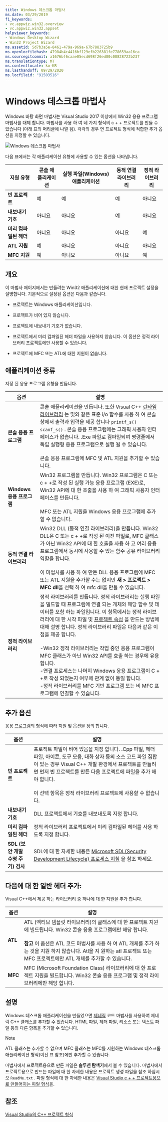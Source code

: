```yaml
---
title: Windows 데스크톱 마법사
ms.date: 03/29/2019
f1_keywords:
- vc.appwiz.win32.overview
- vc.appwiz.win32.appset
helpviewer_keywords:
- Windows Desktop Wizard
- Win32 Project Wizard
ms.assetid: 5d7b3a5e-8461-479a-969a-67b7883725b9
ms.openlocfilehash: 47984b4c4416bf129efb226381fe778659aa16ca
ms.sourcegitcommit: a1676bf6caae05ecd698f26ed80c08828722b237
ms.translationtype: MT
ms.contentlocale: ko-KR
ms.lasthandoff: 09/29/2020
ms.locfileid: "91503516"
---
```

# <a name="windows-desktop-wizard"></a>Windows 데스크톱 마법사

Windows 바탕 화면 마법사는 Visual Studio 2017 이상에서 Win32 응용 프로그램 마법사를 대체 합니다. 마법사를 사용 하 여 네 가지 형식의 c + + 프로젝트를 만들 수 있습니다 (아래 표의 머리글에 나열 됨). 각각의 경우 연 프로젝트 형식에 적합한 추가 옵션을 지정할 수 있습니다.

   ![Windows 데스크톱 마법사](media/windows-desktop-wizard.png)

다음 표에서는 각 애플리케이션 유형에 사용할 수 있는 옵션을 나타냅니다.

|지원 유형|콘솔 애플리케이션|실행 파일(Windows) 애플리케이션|동적 연결 라이브러리|정적 라이브러리|
|---------------------|-------------------------|----------------------------------------|---------------------------|--------------------|
|**빈 프로젝트**|예|예|예|아니요|
|**내보내기 기호**|아니요|아니요|예|아니요|
|**미리 컴파일된 헤더**|아니요|아니요|아니요|예|
|**ATL 지원**|예|아니요|아니요|아니요|
|**MFC 지원**|예|아니요|아니요|예|

## <a name="overview"></a>개요

이 마법사 페이지에서는 만들려는 Win32 애플리케이션에 대한 현재 프로젝트 설정을 설명합니다. 기본적으로 설정된 옵션은 다음과 같습니다.

- 프로젝트는 Windows 애플리케이션입니다.

- 프로젝트가 비어 있지 않습니다.

- 프로젝트에 내보내기 기호가 없습니다.

- 프로젝트에서 미리 컴파일된 헤더 파일을 사용하지 않습니다. 이 옵션은 정적 라이브러리 프로젝트에만 사용할 수 있습니다.

- 프로젝트에 MFC 또는 ATL에 대한 지원이 없습니다.

## <a name="application-type"></a>애플리케이션 종류

지정 된 응용 프로그램 유형을 만듭니다.

|옵션|설명|
|------------|-----------------|
|**콘솔 응용 프로그램**|콘솔 애플리케이션을 만듭니다. 또한 Visual C++ [런타임 라이브러리](../c-runtime-library/c-run-time-library-reference.md) 는 및와 같은 표준 i/o 함수를 사용 하 여 콘솔 창에서 출력과 입력을 제공 합니다 `printf_s()` `scanf_s()` . 콘솔 응용 프로그램에는 그래픽 사용자 인터페이스가 없습니다. .Exe 파일로 컴파일되며 명령줄에서 독립 실행형 응용 프로그램으로 실행 될 수 있습니다.<br /><br /> 콘솔 응용 프로그램에 MFC 및 ATL 지원을 추가할 수 있습니다.|
|**Windows 응용 프로그램**|Win32 프로그램을 만듭니다. Win32 프로그램은 C 또는 c + +로 작성 된 실행 가능 응용 프로그램 (EXE)로, Win32 API에 대 한 호출을 사용 하 여 그래픽 사용자 인터페이스를 만듭니다.<br /><br /> MFC 또는 ATL 지원을 Windows 응용 프로그램에 추가할 수 없습니다.|
|**동적 연결 라이브러리**|Win32 DLL (동적 연결 라이브러리)을 만듭니다. Win32 DLL은 C 또는 c + +로 작성 된 이진 파일로, MFC 클래스가 아닌 Win32 API에 대 한 호출을 사용 하 고 여러 응용 프로그램에서 동시에 사용할 수 있는 함수 공유 라이브러리 역할을 합니다.<br /><br /> 이 마법사를 사용 하 여 만든 DLL 응용 프로그램에 MFC 또는 ATL 지원을 추가할 수는 없지만 **새 > 프로젝트 > MFC dll**을 선택 하 여 mfc dll을 만들 수 있습니다.|
|**정적 라이브러리**|정적 라이브러리를 만듭니다. 정적 라이브러리는 실행 파일을 빌드할 때 프로그램에 연결 되는 개체와 해당 함수 및 데이터를 포함 하는 파일입니다. 이 항목에서는 정적 라이브러리에 대 한 시작 파일 및 [프로젝트 속성](../build/reference/property-pages-visual-cpp.md) 을 만드는 방법에 대해 설명 합니다. 정적 라이브러리 파일은 다음과 같은 이점을 제공 합니다.<br /><br />-Win32 정적 라이브러리는 작업 중인 응용 프로그램이 MFC 클래스가 아닌 Win32 API를 호출 하는 경우에 유용 합니다.<br />-연결 프로세스는 나머지 Windows 응용 프로그램이 C + +로 작성 되었는지 여부에 관계 없이 동일 합니다.<br />-정적 라이브러리를 MFC 기반 프로그램 또는 비 MFC 프로그램에 연결할 수 있습니다.|

## <a name="additional-options"></a>추가 옵션

응용 프로그램의 형식에 따라 지원 및 옵션을 정의 합니다.

|옵션|설명|
|------------|-----------------|
|**빈 프로젝트**|프로젝트 파일이 비어 있음을 지정 합니다. .Cpp 파일, 헤더 파일, 아이콘, 도구 모음, 대화 상자 등의 소스 코드 파일 집합이 있는 경우 Visual C++ 개발 환경에서 프로젝트를 만들려면 먼저 빈 프로젝트를 만든 다음 프로젝트에 파일을 추가 해야 합니다.<br /><br /> 이 선택 항목은 정적 라이브러리 프로젝트에 사용할 수 없습니다.|
|**내보내기 기호**|DLL 프로젝트에서 기호를 내보내도록 지정 합니다.|
|**미리 컴파일된 헤더**|정적 라이브러리 프로젝트에서 미리 컴파일된 헤더를 사용 하도록 지정 합니다.|
|**SDL (보안 개발 수명 주기) 검사**|SDL에 대 한 자세한 내용은 [Microsoft SDL(Security Development Lifecycle) 프로세스 지침](../build/reference/sdl-enable-additional-security-checks.md) 을 참조 하세요.|

## <a name="add-common-headers-for"></a>다음에 대 한 일반 헤더 추가:

Visual C++에서 제공 하는 라이브러리 중 하나에 대 한 지원을 추가 합니다.

|옵션|설명|
|------------|-----------------|
|**ATL**|ATL (액티브 템플릿 라이브러리)의 클래스에 대 한 프로젝트 지원에 빌드됩니다. Win32 콘솔 응용 프로그램에만 해당 합니다.<br /><br /> **참고** 이 옵션은 ATL 코드 마법사를 사용 하 여 ATL 개체를 추가 하는 것을 지원 하지 않습니다. Atl을 지 원하는 atl 프로젝트 또는 MFC 프로젝트에만 ATL 개체를 추가할 수 있습니다.|
|**MFC**|MFC (Microsoft Foundation Class) 라이브러리에 대 한 프로젝트 지원을 빌드합니다. Win32 콘솔 응용 프로그램 및 정적 라이브러리에만 해당 합니다.|

## <a name="remarks"></a>설명

Windows 데스크톱 애플리케이션을 만들었으면 [제네릭](../ide/adding-a-generic-cpp-class.md#generic-c-class-wizard) 코드 마법사를 사용하여 제네릭 C++ 클래스를 추가할 수 있습니다. HTML 파일, 헤더 파일, 리소스 또는 텍스트 파일 등의 다른 항목을 추가할 수 있습니다.

> [!NOTE]
> ATL 클래스는 추가할 수 없으며 MFC 클래스는 MFC를 지원하는 Windows 데스크톱 애플리케이션 형식(이전 표 참조)에만 추가할 수 있습니다.

마법사에서 프로젝트용으로 만든 파일은 **솔루션 탐색기**에서 볼 수 있습니다. 마법사에서 프로젝트용으로 만드는 파일에 대 한 자세한 내용은 프로젝트 생성 파일을 참조 하십시오 `ReadMe.txt` . 파일 형식에 대 한 자세한 내용은 [Visual Studio c + + 프로젝트용으로 만들어지는 파일 형식](../build/reference/file-types-created-for-visual-cpp-projects.md)을.

## <a name="see-also"></a>참조

[Visual Studio의 C++ 프로젝트 형식](../build/reference/visual-cpp-project-types.md)
